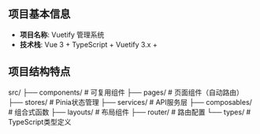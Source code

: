## 项目基本信息

- **项目名称**: Vuetify 管理系统
- **技术栈**: Vue 3 + TypeScript + Vuetify 3.x + 
## 项目结构特点
src/
├── components/     # 可复用组件
├── pages/         # 页面组件（自动路由）
├── stores/        # Pinia状态管理
├── services/      # API服务层
├── composables/   # 组合式函数
├── layouts/       # 布局组件
├── router/        # 路由配置
└── types/         # TypeScript类型定义
